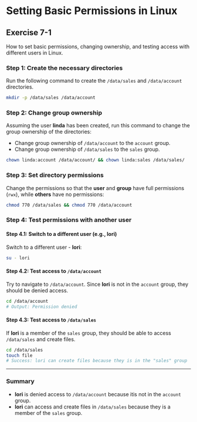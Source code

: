 
# Setting Basic Permissions in Linux
## Exercise 7-1
How to set basic permissions, changing ownership, and testing access with different users in Linux.

### Step 1: Create the necessary directories

Run the following command to create the `/data/sales` and `/data/account` directories.

```bash
mkdir -p /data/sales /data/account
```

### Step 2: Change group ownership

Assuming the user **linda** has been created, run this command to change the group ownership of the directories:
- Change group ownership of `/data/account` to the `account` group.
- Change group ownership of `/data/sales` to the `sales` group.

```bash
chown linda:account /data/account/ && chown linda:sales /data/sales/
```

### Step 3: Set directory permissions

Change the permissions so that the **user** and **group** have full permissions (`rwx`), while **others** have no permissions:

```bash
chmod 770 /data/sales && chmod 770 /data/account
```

### Step 4: Test permissions with another user

#### Step 4.1: Switch to a different user (e.g., lori)

Switch to a different user - **lori**:

```bash
su - lori
```

#### Step 4.2: Test access to `/data/account`

Try to navigate to `/data/account`. Since **lori** is not in the `account` group, they should be denied access.

```bash
cd /data/account
# Output: Permission denied
```

#### Step 4.3: Test access to `/data/sales`

If **lori** is a member of the `sales` group, they should be able to access `/data/sales` and create files.

```bash
cd /data/sales
touch file
# Success: lori can create files because they is in the "sales" group
```

---

### Summary

- **lori** is denied access to `/data/account` because itis not in the `account` group.
- **lori** can access and create files in `/data/sales` because they is a member of the `sales` group.
